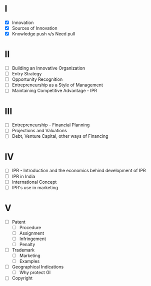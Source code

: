 # I
- [x] Innovation
- [x] Sources of Innovation
- [x] Knowledge push v/s Need pull
# II
- [ ] Building an Innovative Organization
- [ ] Entry Strategy
- [ ] Opportunity Recognition
- [ ] Entrepreneurship as a Style of Management
- [ ] Maintaining Competitive Advantage - IPR
# III
- [ ] Entrepreneurship - Financial Planning
- [ ] Projections and Valuations
- [ ] Debt, Venture Capital, other ways of Financing
# IV
- [ ] IPR - Introduction and the economics behind development of IPR
- [ ] IPR in India
- [ ] International Concept
- [ ] IPR's use in marketing
# V
- [ ] Patent
	- [ ] Procedure
	- [ ] Assignment
	- [ ] Infringement
	- [ ] Penalty
- [ ] Trademark
	- [ ] Marketing
	- [ ] Examples
- [ ] Geographical Indications
	- [ ] Why protect GI
- [ ] Copyright
